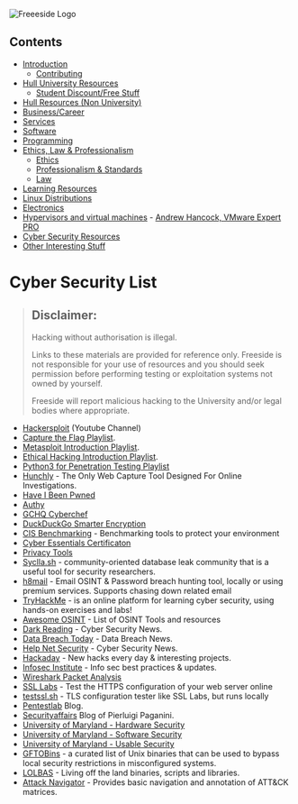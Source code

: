 ![Freeeside Logo](https://camo.githubusercontent.com/8824210474b9586405f0b11e210ea266599c9f83/68747470733a2f2f63646e2e7261776769742e636f6d2f467265657369646548756c6c2f4c6f676f732f6d61737465722f66726565736964655f7371756172655f706174682e737667 "Freeside Logo")

## Contents
- [Introduction](README.md#introduction)
   - [Contributing](README.md#contributing)
- [Hull University Resources](README.md#hulluniversity)
   - [Student Discount/Free Stuff](README.md#freestuff)
- [Hull Resources (Non University)](README.md#hull)
- [Business/Career](README.md#business)
- [Services](README.md#services)
- [Software](README.md#software)
- [Programming](Programming.md)
- [Ethics, Law & Professionalism](Ethics_Law_Professionalism.md)
    - [Ethics](Ethics_Law_Professionalism.md#ethics)
    - [Professionalism & Standards](Ethics_Law_Professionalism.md#standards)
    - [Law](Ethics_Law_Professionalism.md#law)
- [Learning Resources](README.md#education)
- [Linux Distributions](README.md#linux)
- [Electronics](Electronics.md)
- [Hypervisors and virtual machines](Virtualisation.md#virtualisation)
       - [Andrew Hancock, VMware Expert PRO](Virtualisation.md#andrewhancock)
- [Cyber Security Resources](CyberSecurity.md)
- [Other Interesting Stuff](README.md#misc)

# Cyber Security List <a name="cyber"></a>

> ## Disclaimer: 
>Hacking without authorisation is illegal.
> 
>Links to these materials are provided for reference only. Freeside is not responsible for your use of resources and you should seek permission before performing testing or exploitation systems not owned by yourself.
>
>Freeside will report malicious hacking to the University and/or legal bodies where appropriate.

- [Hackersploit](https://www.youtube.com/channel/UC0ZTPkdxlAKf-V33tqXwi3Q) (Youtube Channel) 
- [Capture the Flag Playlist](https://www.youtube.com/playlist?list=PLBf0hzazHTGOyRReqMyE-CDMWAQ5AgXO-). 
- [Metasploit Introduction Playlist](https://www.youtube.com/playlist?list=PLBf0hzazHTGN31ZPTzBbk70bohTYT7HSm).
- [Ethical Hacking Introduction Playlist](https://www.youtube.com/playlist?list=PLBf0hzazHTGOEuhPQSnq-Ej8jRyXxfYvl). 
- [Python3 for Penetration Testing Playlist](https://www.youtube.com/playlist?list=PLBf0hzazHTGM_dncTqO9l-0zUQYP0nNPU) 
- [Hunchly](https://www.hunch.ly/) - The Only Web Capture Tool Designed For Online Investigations.
- [Have I Been Pwned](https://haveibeenpwned.com/)
- [Authy](https://authy.com)
- [GCHQ Cyberchef](https://github.com/gchq/CyberChef)
- [DuckDuckGo Smarter Encryption](https://github.com/duckduckgo/smarter-encryption)
- [CIS Benchmarking](https://www.cisecurity.org/cis-benchmarks/) - Benchmarking tools to protect your environment
- [Cyber Essentials Certificaton](https://www.ncsc.gov.uk/cyberessentials/overview)
- [Privacy Tools](https://privacytools.io)
- [Syclla.sh](https://scylla.sh/) - community-oriented database leak community that is a useful tool for security researchers.
- [h8mail](https://github.com/khast3x/h8mail) - Email OSINT & Password breach hunting tool, locally or using premium services. Supports chasing down related email
- [TryHackMe](https://tryhackme.com/) - is an online platform for learning cyber security, using hands-on exercises and labs!
- [Awesome OSINT](https://github.com/jivoi/awesome-osint) - List of OSINT Tools and resources
- [Dark Reading](https://www.darkreading.com/) - Cyber Security News. 
- [Data Breach Today](https://www.databreachtoday.com/) - Data Breach News.
- [Help Net Security](https://www.helpnetsecurity.com/) - Cyber Security News.
- [Hackaday](https://hackaday.com/) - New hacks every day & interesting projects.
- [Infosec Institute](https://www.infosecinstitute.com/resource-center/) - Info sec best practices & updates.
- [Wireshark Packet Analysis](https://youtu.be/ZO46H_kI1bc)
- [SSL Labs](https://ssllabs.com) - Test the HTTPS configuration of your web server online
- [testssl.sh](https://testssl.sh/) - TLS configuration tester like SSL Labs, but runs locally
- [Pentestlab](https://pentestlab.blog/) Blog.
- [Securityaffairs](https://securityaffairs.co/wordpress/) Blog of Pierluigi Paganini.
- [University of Maryland - Hardware Security](https://www.coursera.org/learn/hardware-security)
- [University of Maryland - Software Security](https://www.coursera.org/learn/software-security)
- [University of Maryland - Usable Security](https://www.coursera.org/learn/usable-security)
- [GFTOBins](https://gtfobins.github.io/) - a curated list of Unix binaries that can be used to bypass local security restrictions in misconfigured systems.
- [LOLBAS](https://lolbas-project.github.io/) - Living off the land binaries, scripts and libraries.
- [Attack Navigator](https://github.com/mitre-attack/attack-navigator) - Provides basic navigation and annotation of ATT&CK matrices.